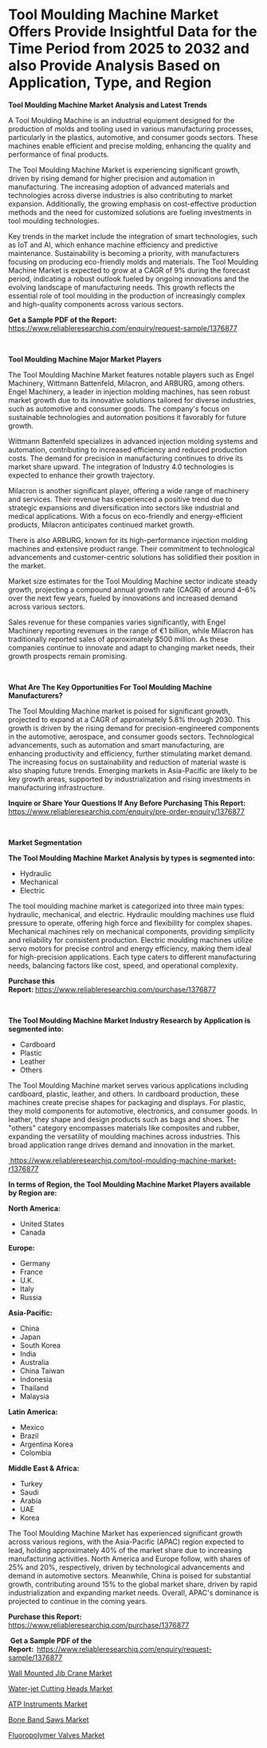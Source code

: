 <p><h1>Tool Moulding Machine Market Offers Provide Insightful Data for the Time Period from 2025 to 2032 and also Provide Analysis Based on Application, Type, and Region</h1></p><p><strong>Tool Moulding Machine Market Analysis and Latest Trends</strong></p>
<p><p>A Tool Moulding Machine is an industrial equipment designed for the production of molds and tooling used in various manufacturing processes, particularly in the plastics, automotive, and consumer goods sectors. These machines enable efficient and precise molding, enhancing the quality and performance of final products. </p><p>The Tool Moulding Machine Market is experiencing significant growth, driven by rising demand for higher precision and automation in manufacturing. The increasing adoption of advanced materials and technologies across diverse industries is also contributing to market expansion. Additionally, the growing emphasis on cost-effective production methods and the need for customized solutions are fueling investments in tool moulding technologies.</p><p>Key trends in the market include the integration of smart technologies, such as IoT and AI, which enhance machine efficiency and predictive maintenance. Sustainability is becoming a priority, with manufacturers focusing on producing eco-friendly molds and materials. The Tool Moulding Machine Market is expected to grow at a CAGR of 9% during the forecast period, indicating a robust outlook fueled by ongoing innovations and the evolving landscape of manufacturing needs. This growth reflects the essential role of tool moulding in the production of increasingly complex and high-quality components across various sectors.</p></p>
<p><strong>Get a Sample PDF of the Report:&nbsp;</strong> <a href="https://www.reliableresearchiq.com/enquiry/request-sample/1376877?utm_campaign=2469&utm_medium=2&utm_source=Github&utm_content=ia&utm_term=28032025&utm_id=tool-moulding-machine">https://www.reliableresearchiq.com/enquiry/request-sample/1376877</a></p>
<p>&nbsp;</p>
<p><strong>Tool Moulding Machine Major Market Players</strong></p>
<p><p>The Tool Moulding Machine Market features notable players such as Engel Machinery, Wittmann Battenfeld, Milacron, and ARBURG, among others. Engel Machinery, a leader in injection molding machines, has seen robust market growth due to its innovative solutions tailored for diverse industries, such as automotive and consumer goods. The company's focus on sustainable technologies and automation positions it favorably for future growth.</p><p>Wittmann Battenfeld specializes in advanced injection molding systems and automation, contributing to increased efficiency and reduced production costs. The demand for precision in manufacturing continues to drive its market share upward. The integration of Industry 4.0 technologies is expected to enhance their growth trajectory.</p><p>Milacron is another significant player, offering a wide range of machinery and services. Their revenue has experienced a positive trend due to strategic expansions and diversification into sectors like industrial and medical applications. With a focus on eco-friendly and energy-efficient products, Milacron anticipates continued market growth.</p><p>There is also ARBURG, known for its high-performance injection molding machines and extensive product range. Their commitment to technological advancements and customer-centric solutions has solidified their position in the market.</p><p>Market size estimates for the Tool Moulding Machine sector indicate steady growth, projecting a compound annual growth rate (CAGR) of around 4–6% over the next few years, fueled by innovations and increased demand across various sectors.</p><p>Sales revenue for these companies varies significantly, with Engel Machinery reporting revenues in the range of €1 billion, while Milacron has traditionally reported sales of approximately $500 million. As these companies continue to innovate and adapt to changing market needs, their growth prospects remain promising.</p></p>
<p>&nbsp;</p>
<p><strong>What Are The Key Opportunities For Tool Moulding Machine Manufacturers?</strong></p>
<p><p>The Tool Moulding Machine market is poised for significant growth, projected to expand at a CAGR of approximately 5.8% through 2030. This growth is driven by the rising demand for precision-engineered components in the automotive, aerospace, and consumer goods sectors. Technological advancements, such as automation and smart manufacturing, are enhancing productivity and efficiency, further stimulating market demand. The increasing focus on sustainability and reduction of material waste is also shaping future trends. Emerging markets in Asia-Pacific are likely to be key growth areas, supported by industrialization and rising investments in manufacturing infrastructure.</p></p>
<p><strong>Inquire or Share Your Questions If Any Before Purchasing This Report:</strong> <a href="https://www.reliableresearchiq.com/enquiry/pre-order-enquiry/1376877?utm_campaign=2469&utm_medium=2&utm_source=Github&utm_content=ia&utm_term=28032025&utm_id=tool-moulding-machine">https://www.reliableresearchiq.com/enquiry/pre-order-enquiry/1376877</a></p>
<p>&nbsp;</p>
<p><strong>Market Segmentation</strong></p>
<p><strong>The Tool Moulding Machine Market Analysis by types is segmented into:</strong></p>
<p><ul><li>Hydraulic</li><li>Mechanical</li><li>Electric</li></ul></p>
<p><p>The tool moulding machine market is categorized into three main types: hydraulic, mechanical, and electric. Hydraulic moulding machines use fluid pressure to operate, offering high force and flexibility for complex shapes. Mechanical machines rely on mechanical components, providing simplicity and reliability for consistent production. Electric moulding machines utilize servo motors for precise control and energy efficiency, making them ideal for high-precision applications. Each type caters to different manufacturing needs, balancing factors like cost, speed, and operational complexity.</p></p>
<p><strong>Purchase this Report:&nbsp;</strong><a href="https://www.reliableresearchiq.com/purchase/1376877?utm_campaign=2469&utm_medium=2&utm_source=Github&utm_content=ia&utm_term=28032025&utm_id=tool-moulding-machine">https://www.reliableresearchiq.com/purchase/1376877</a></p>
<p>&nbsp;</p>
<p><strong>The Tool Moulding Machine Market Industry Research by Application is segmented into:</strong></p>
<p><ul><li>Cardboard</li><li>Plastic</li><li>Leather</li><li>Others</li></ul></p>
<p><p>The Tool Moulding Machine market serves various applications including cardboard, plastic, leather, and others. In cardboard production, these machines create precise shapes for packaging and displays. For plastic, they mold components for automotive, electronics, and consumer goods. In leather, they shape and design products such as bags and shoes. The "others" category encompasses materials like composites and rubber, expanding the versatility of moulding machines across industries. This broad application range drives demand and innovation in the market.</p></p>
<p><a href="https://www.reliableresearchiq.com/tool-moulding-machine-market-r1376877?utm_campaign=2469&utm_medium=2&utm_source=Github&utm_content=ia&utm_term=28032025&utm_id=tool-moulding-machine">&nbsp;https://www.reliableresearchiq.com/tool-moulding-machine-market-r1376877</a></p>
<p><strong>In terms of Region, the Tool Moulding Machine Market Players available by Region are:</strong></p>
<p>
    <p> <strong> North America: </strong>
        <ul>
            <li>United States</li>
            <li>Canada</li>
        </ul>
        </p> 
    <p> <strong> Europe: </strong>
        <ul>
            <li>Germany</li>
            <li>France</li>
            <li>U.K.</li>
            <li>Italy</li>
            <li>Russia</li>
        </ul>
        </p> 
    <p> <strong> Asia-Pacific: </strong>
        <ul>
            <li>China</li>
            <li>Japan</li>
            <li>South Korea</li>
            <li>India</li>
            <li>Australia</li>
            <li>China Taiwan</li>
            <li>Indonesia</li>
            <li>Thailand</li>
            <li>Malaysia</li>
        </ul>
        </p> 
    <p> <strong> Latin America: </strong>
        <ul>
            <li>Mexico</li>
            <li>Brazil</li>
            <li>Argentina Korea</li>
            <li>Colombia</li>
        </ul>
        </p> 
    <p> <strong> Middle East & Africa: </strong>
        <ul>
            <li>Turkey</li>
            <li>Saudi</li>
            <li>Arabia</li>
            <li>UAE</li>
            <li>Korea</li>
        </ul>
    </p>
    </p>
<p><p>The Tool Moulding Machine Market has experienced significant growth across various regions, with the Asia-Pacific (APAC) region expected to lead, holding approximately 40% of the market share due to increasing manufacturing activities. North America and Europe follow, with shares of 25% and 20%, respectively, driven by technological advancements and demand in automotive sectors. Meanwhile, China is poised for substantial growth, contributing around 15% to the global market share, driven by rapid industrialization and expanding market needs. Overall, APAC's dominance is projected to continue in the coming years.</p></p>
<p><strong>Purchase this Report: </strong><a href="https://www.reliableresearchiq.com/purchase/1376877?utm_campaign=2469&utm_medium=2&utm_source=Github&utm_content=ia&utm_term=28032025&utm_id=tool-moulding-machine">https://www.reliableresearchiq.com/purchase/1376877</a></p>
<p>&nbsp;<strong>Get a Sample PDF of the Report:&nbsp;&nbsp;</strong><a href="https://www.reliableresearchiq.com/enquiry/request-sample/1376877?utm_campaign=2469&utm_medium=2&utm_source=Github&utm_content=ia&utm_term=28032025&utm_id=tool-moulding-machine">https://www.reliableresearchiq.com/enquiry/request-sample/1376877</a></p>
<p><strong></strong></p>
<p><p><a href="https://www.linkedin.com/pulse/102-growth-expected-wall-mounted-jib-crane-market-between-2025-dautc?utm_campaign=2469&utm_medium=2&utm_source=Github&utm_content=ia&utm_term=28032025&utm_id=tool-moulding-machine">Wall Mounted Jib Crane Market</a></p><p><a href="https://github.com/calizlewin2f/Market-Research-Report-List-1/blob/main/water-jet-cutting-heads-market.md?utm_campaign=2469&utm_medium=2&utm_source=Github&utm_content=ia&utm_term=28032025&utm_id=tool-moulding-machine">Water-jet Cutting Heads Market</a></p><p><a href="https://www.linkedin.com/pulse/atp-instruments-market-outlook-2025-2032-trends-size-projected-uribc?utm_campaign=2469&utm_medium=2&utm_source=Github&utm_content=ia&utm_term=28032025&utm_id=tool-moulding-machine">ATP Instruments Market</a></p><p><a href="https://github.com/janustabarf2/Market-Research-Report-List-1/blob/main/bone-band-saws-market.md?utm_campaign=2469&utm_medium=2&utm_source=Github&utm_content=ia&utm_term=28032025&utm_id=tool-moulding-machine">Bone Band Saws Market</a></p><p><a href="https://www.linkedin.com/pulse/fluoropolymer-valves-market-global-analysis-trends-forecasts-grxcc?utm_campaign=2469&utm_medium=2&utm_source=Github&utm_content=ia&utm_term=28032025&utm_id=tool-moulding-machine">Fluoropolymer Valves Market</a></p></p>